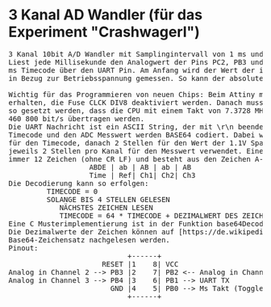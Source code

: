 # 3 Kanal AD Wandler (für das Experiment "Crashwagerl")
<pre>
3 Kanal 10bit A/D Wandler mit Samplingintervall von 1 ms und 460 800 bit/s UART.
Liest jede Millisekunde den Analogwert der Pins PC2, PB3 und PB4 und sendet ihn mit einem 
ms Timecode über den UART Pin. Am Anfang wird der Wert der internen 1.1 V Referenzspannung
in Bezug zur Betriebsspannung gemessen. So kann der absolute Spannungswert berechnet werden.

Wichtig für das Programmieren von neuen Chips: Beim Attiny muss, um einen 8 MHz Takt zu 
erhalten, die Fuse CLCK DIV8 deaktiviert werden. Danach muss der Wert von OSCILLATOR_CAL 
so gesetzt werden, dass die CPU mit einem Takt von 7.3728 MH arbeitet. So kann mit 
460 800 bit/s übertragen werden.
Die UART Nachricht ist ein ASCII String, der mit \r\n beendet wird. Die Werte für den 
Timecode und den ADC Messwert werden BASE64 codiert. Dabei werden die ersten 4 Stellen
für den Timecode, danach 2 Stellen für den Wert der 1.1V Spannung in Bezug auf Vcc und danach 
jeweils 2 Stellen pro Kanal für den Messwert verwendet. Eine Nachricht hat daher
immer 12 Zeichen (ohne CR LF) und besteht aus den Zeichen A-Z, a-z, 0-9, + und /
                   ABDE | ab | AB | ab | AB
                   Time | Ref| Ch1| Ch2| Ch3
Die Decodierung kann so erfolgen:
         TIMECODE = 0
         SOLANGE BIS 4 STELLEN GELESEN
            NÄCHSTES ZEICHEN LESEN
            TIMECODE = 64 * TIMECODE + DEZIMALWERT DES ZEICHENS
Eine C Musterimplementierung ist in der Funktion base64Decode in der Headerdatei.
Die Dezimalwerte der Zeichen können auf [https://de.wikipedia.org/wiki/Base64] unter
Base64-Zeichensatz nachgelesen werden.
Pinout:
                            +------+
                      RESET |1    8| VCC
Analog in Channel 2 --> PB3 |2    7| PB2 <-- Analog in Channel 1
Analog in Channel 3 --> PB4 |3    6| PB1 --> UART TX
                        GND |4    5| PB0 --> Ms Takt (Toggle bei Compare Match)
                            +------+
</pre>
